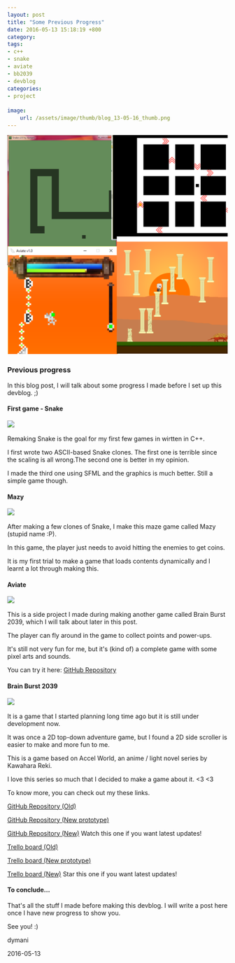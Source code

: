```yaml
---
layout: post
title: "Some Previous Progress"
date: 2016-05-13 15:18:19 +800
category: 
tags: 
- c++
- snake
- aviate
- bb2039
- devblog
categories:
- project

image: 
    url: /assets/image/thumb/blog_13-05-16_thumb.png
---
```


![](/assets/image/blog/blog_13-05-16.png)

<h3>Previous progress</h3>

In this blog post, I will talk about some progress I made before I set up this devblog.<!--break--> ;)

<h4>First game - Snake</h4>

![](/assets/image/blog_13-05-16_snake.png)

Remaking Snake is the goal for my first few games in wirtten in C++.

I first wrote two ASCII-based Snake clones. The first one is terrible since the scaling is all wrong.The second one is better in my opinion.

I made the third one using SFML and the graphics is much better. Still a simple game though.

<h4>Mazy</h4>

![](/assets/image/blog_13-05-16_mazy.png)

After making a few clones of Snake, I make this maze game called Mazy (stupid name :P).

In this game, the player just needs to avoid hitting the enemies to get coins.

It is my first trial to make a game that loads contents dynamically and I learnt a lot through making this.

<h4>Aviate</h4>

![](/assets/image/blog_13-05-16_aviate.png)

This is a side project I made during making another game called Brain Burst 2039, which I will talk about later in this post.

The player can fly around in the game to collect points and power-ups.

It's still not very fun for me, but it's (kind of) a complete game with some pixel arts and sounds.

You can try it here: [GitHub Repository](https://github.com/dymani/Aviate)

<h4>Brain Burst 2039</h4>

![](/assets/image/blog_13-05-16_bb2039.png)

It is a game that I started planning long time ago but it is still under development now.

It was once a 2D top-down adventure game, but I found a 2D side scroller is easier to make and more fun to me.

This is a game based on Accel World, an anime / light novel series by Kawahara Reki.

I love this series so much that I decided to make a game about it. <3 <3

To know more, you can check out my these links.

[GitHub Repository (Old)](https://github.com/dymani/BrainBurst-Discontinued)

[GitHub Repository (New prototype)](https://github.com/dymani/BrainBurstMVP)

[GitHub Repository (New)](https://github.com/dymani/BrainBurst) Watch this one if you want latest updates!

[Trello board (Old)](https://trello.com/b/EP9nGWG9/brain-burst-old)

[Trello board (New prototype)](https://trello.com/b/ivelzwVQ/brain-burst-mvp)

[Trello board (New)](https://trello.com/b/Clfi3rJC/brain-burst-2039) Star this one if you want latest updates!

<h4>To conclude...</h4>

That's all the stuff I made before making this devblog. I will write a post here once I have new progress to show you.

See you! :)

dymani

2016-05-13
